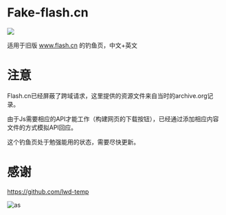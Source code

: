 # Fake-flash.cn

![](https://raw.githubusercontent.com/r00tSe7en/Fake-flash.cn/master/Fake-flash.cn.png)

适用于旧版 www.flash.cn 的钓鱼页，中文+英文

# 注意

Flash.cn已经屏蔽了跨域请求，这里提供的资源文件来自当时的archive.org记录。

由于Js需要相应的API才能工作（构建网页的下载按钮），已经通过添加相应内容文件的方式模拟API回应。

这个钓鱼页处于勉强能用的状态，需要尽快更新。

# 感谢

https://github.com/lwd-temp

![as](https://starchart.cc/r00tSe7en/Fake-flash.cn.svg)
